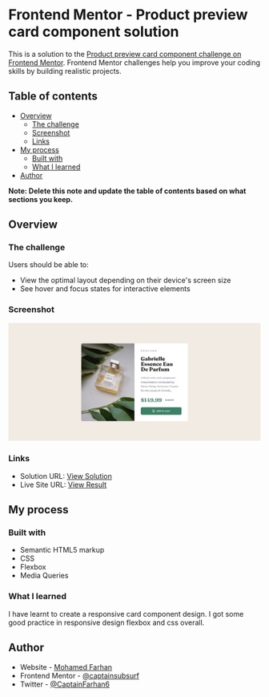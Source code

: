 # Frontend Mentor - Product preview card component solution

This is a solution to the [Product preview card component challenge on Frontend Mentor](https://www.frontendmentor.io/challenges/product-preview-card-component-GO7UmttRfa). Frontend Mentor challenges help you improve your coding skills by building realistic projects. 

## Table of contents

- [Overview](#overview)
  - [The challenge](#the-challenge)
  - [Screenshot](#screenshot)
  - [Links](#links)
- [My process](#my-process)
  - [Built with](#built-with)
  - [What I learned](#what-i-learned)
- [Author](#author)

**Note: Delete this note and update the table of contents based on what sections you keep.**

## Overview

### The challenge

Users should be able to:

- View the optimal layout depending on their device's screen size
- See hover and focus states for interactive elements

### Screenshot

![Final Result](./images/screenshot.jpg)

### Links

- Solution URL: [View Solution](https://your-solution-url.com)
- Live Site URL: [View Result](https://your-live-site-url.com)

## My process

### Built with

- Semantic HTML5 markup
- CSS
- Flexbox
- Media Queries

### What I learned

I have learnt to create a responsive card component design. I got some good practice in responsive design flexbox and css overall.

## Author

- Website - [Mohamed Farhan](https://subsurf.netlify.app)
- Frontend Mentor - [@captainsubsurf](https://www.frontendmentor.io/profile/yourusername)
- Twitter - [@CaptainFarhan6](https://www.twitter.com/CaptainFarhan6)

